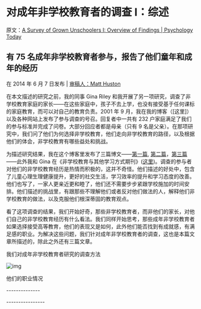 # 对成年非学校教育者的调查 I：综述

原文：[A Survey of Grown Unschoolers I: Overview of Findings | Psychology Today](https://www.psychologytoday.com/us/blog/freedom-learn/201406/survey-grown-unschoolers-i-overview-findings)

## 有 75 名成年非学校教育者参与，报告了他们童年和成年的经历

在 2014 年 6 月 7 日发布 | [审稿人：Matt Huston](https://www.psychologytoday.com/us/docs/editorial-process)

在本文描述的研究之前，我的同事 Gina Riley 和我开展了另一项研究，调查了非学校教育家庭的家长——在这些家庭中，孩子不去上学，也没有接受基于任何课标的家庭教育，而可以对自己的教育负责。2001 年 9 月，我在我的博客（[这里]）以及各种网站上发布了参与调查的号召。回复者中一共有 232 户家庭满足了我们的参与标准并完成了问卷。大部分回应者都是母亲（只有 9 名是父亲）。在那项研究中，我们问了他们为何选择非学校教育，他们走向非学校教育的路径，以及根据他们的体会，非学校教育有哪些益处和挑战。

为描述研究结果，我在这个博客里发布了三篇博文——[第一篇](https://www.psychologytoday.com/us/blog/freedom-learn/201202/the-benefits-unschooling-report-i-large-survey), [第二篇](https://www.psychologytoday.com/us/blog/freedom-learn/201203/what-leads-families-unschool-their-children-report-ii)，[第三篇](https://cdn.psychologytoday.com/blog/freedom-learn/201204/the-challenges-unschooling-report-iii-the-survey)——此外我和 Gina 在《非学校教育与其他学习方式期刊》([这里](http://jual.nipissingu.ca/2013/01/12/year-2013-volume-7-issue-14/))。调查的参与者对他们的非学校教育经历是热情而积极的，这并不奇怪。他们描述的好处中，包含了儿童心理生理健康提升，更好的社交生活，学习效率的提升和学习态度的改善。他们也写了，一家人更亲近更和睦了，他们还不需要步步紧跟学校施加的时间安排。他们描述的挑战里，有跟那些不理解他们或者反对他们做法的人，解释他们非学校教育的做法，以及克服他们根深蒂固的教育观点。

看了这项调查的结果，我们开始好奇，那些非学校教育者，而非他们的家长，对他们自己的非学校教育经历有什么看法。我们同样开始思考，那些成年非学校教育者如果选择接受高等教育，他们的表现又是如何，此外他们能否找到有成就感，有满足感的职业。为解决这些问题，我们针对成年非学校教育者的调查，这也是本篇文章所描述的，除此之外还有三篇文章。

我们对成年非学校教育者研究的调查方法

![img](https://cdn.psychologytoday.com/sites/default/files/styles/image-article_inline_full/public/blogs/1194/2014/06/152347-155819.png?itok=Z2eWuOev)

他们的职业情况

\--------------

\----------------